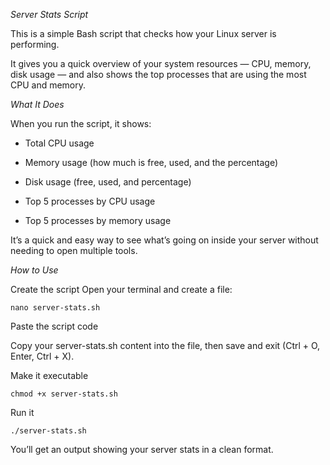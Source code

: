 *Server Stats Script*

This is a simple Bash script that checks how your Linux server is performing.

It gives you a quick overview of your system resources — CPU, memory, disk usage — and also shows the top processes that are using the most CPU and memory.

*What It Does*

When you run the script, it shows:

- Total CPU usage

- Memory usage (how much is free, used, and the percentage)

- Disk usage (free, used, and percentage)

- Top 5 processes by CPU usage

- Top 5 processes by memory usage

It’s a quick and easy way to see what’s going on inside your server without needing to open multiple tools.

 *How to Use*

Create the script
Open your terminal and create a file:

```nano server-stats.sh```


Paste the script code

Copy your server-stats.sh content into the file, then save and exit (Ctrl + O, Enter, Ctrl + X).

Make it executable

```chmod +x server-stats.sh```


Run it

```./server-stats.sh```


You’ll get an output showing your server stats in a clean format.